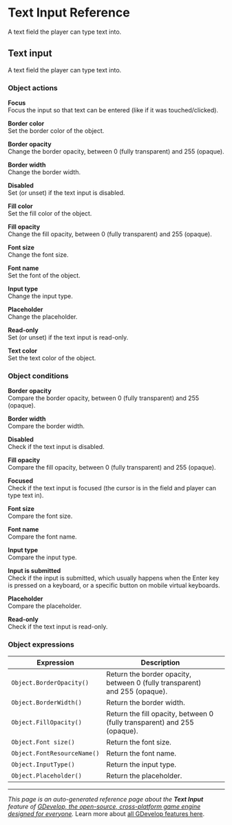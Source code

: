 # Text Input Reference

A text field the player can type text into. 



## Text input 

A text field the player can type text into. 

### Object actions

**Focus**  
Focus the input so that text can be entered (like if it was touched/clicked).

**Border color**  
Set the border color of the object.

**Border opacity**  
Change the border opacity, between 0 (fully transparent) and 255 (opaque).

**Border width**  
Change the border width.

**Disabled**  
Set (or unset) if the text input is disabled.

**Fill color**  
Set the fill color of the object.

**Fill opacity**  
Change the fill opacity, between 0 (fully transparent) and 255 (opaque).

**Font size**  
Change the font size.

**Font name**  
Set the font of the object.

**Input type**  
Change the input type.

**Placeholder**  
Change the placeholder.

**Read-only**  
Set (or unset) if the text input is read-only.

**Text color**  
Set the text color of the object.

### Object conditions

**Border opacity**  
Compare the border opacity, between 0 (fully transparent) and 255 (opaque).

**Border width**  
Compare the border width.

**Disabled**  
Check if the text input is disabled.

**Fill opacity**  
Compare the fill opacity, between 0 (fully transparent) and 255 (opaque).

**Focused**  
Check if the text input is focused (the cursor is in the field and player can type text in).

**Font size**  
Compare the font size.

**Font name**  
Compare the font name.

**Input type**  
Compare the input type.

**Input is submitted**  
Check if the input is submitted, which usually happens when the Enter key is pressed on a keyboard, or a specific button on mobile virtual keyboards.

**Placeholder**  
Compare the placeholder.

**Read-only**  
Check if the text input is read-only.

### Object expressions

| Expression | Description |  |
|-----|-----|-----|
| `Object.BorderOpacity()` | Return the border opacity, between 0 (fully transparent) and 255 (opaque). ||
| `Object.BorderWidth()` | Return the border width. ||
| `Object.FillOpacity()` | Return the fill opacity, between 0 (fully transparent) and 255 (opaque). ||
| `Object.Font size()` | Return the font size. ||
| `Object.FontResourceName()` | Return the font name. ||
| `Object.InputType()` | Return the input type. ||
| `Object.Placeholder()` | Return the placeholder. ||

---
*This page is an auto-generated reference page about the **Text Input** feature of [GDevelop, the open-source, cross-platform game engine designed for everyone](https://gdevelop.io/).* Learn more about [all GDevelop features here](/gdevelop5/all-features).